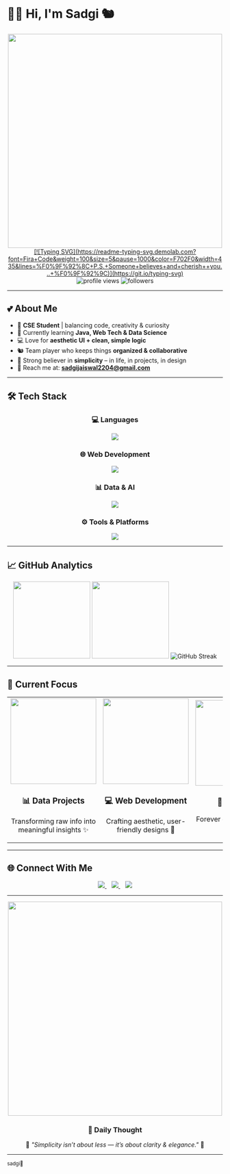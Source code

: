 # 🌸💜 Hi, I'm Sadgi 🐿️  

<div align="center">

<img src="https://i.pinimg.com/originals/f7/40/63/f740634861b71c1f2c1b99e3e3af2f8d.gif" width="500">  

<a href="https://git.io/typing-svg">
  [![Typing SVG](https://readme-typing-svg.demolab.com?font=Fira+Code&weight=100&size=5&pause=1000&color=F702F0&width=435&lines=%F0%9F%92%8C+P.S.+Someone+believes+and+cherish++you...+%F0%9F%92%9C)](https://git.io/typing-svg)
</a>

<!-- 🌸💜 Secret Note: Ayush loves Sadgi too 💜🌸 -->

<br>

<img src="https://komarev.com/ghpvc/?username=sadgi&label=Profile%20views&color=FF69B4&style=flat-square" alt="profile views" />
<img src="https://img.shields.io/github/followers/sadgi?label=Followers&color=FF69B4&style=social" alt="followers" />

</div>

---

## 💕 About Me  

- 🎀 **CSE Student** | balancing code, creativity & curiosity  
- 🌱 Currently learning **Java, Web Tech & Data Science**  
- 💻 Love for **aesthetic UI + clean, simple logic**  
- 🐿️ Team player who keeps things **organized & collaborative**  
- 🌸 Strong believer in **simplicity** – in life, in projects, in design  
- 📧 Reach me at: **sadgijaiswal2204@gmail.com**  

---

## 🛠️ Tech Stack  

<div align="center">

### 💻 Languages  
<img src="https://skillicons.dev/icons?i=python,cpp,js,java,r&theme=light" />

### 🌐 Web Development  
<img src="https://skillicons.dev/icons?i=html,css,react,nodejs&theme=light" />

### 📊 Data & AI  
<img src="https://skillicons.dev/icons?i=sklearn,tensorflow&theme=light" />

### ⚙️ Tools & Platforms  
<img src="https://skillicons.dev/icons?i=git,github,vscode,figma,excel&theme=light" />

</div>

---

## 📈 GitHub Analytics  

<div align="center">

<img height="180em" src="https://github-readme-stats.vercel.app/api?username=Sadgijais&show_icons=true&theme=rose_pine&bg_color=FFFAFA&title_color=FF69B4&icon_color=FF69B4&hide_border=true"/>
<img height="180em" src="https://github-readme-stats.vercel.app/api/top-langs/?username=Sadgijais&layout=compact&theme=rose_pine&bg_color=FFFAFA&title_color=FF69B4&icon_color=FF69B4&hide_border=true"/>

<img src="https://streak-stats.demolab.com?user=Sadgijais&theme=rose_pine&background=FFFAFA&ring=FF69B4&fire=FF1493&currStreakLabel=FF69B4&hide_border=true" alt="GitHub Streak"/>

</div>

---

## 🌸 Current Focus  

<div align="center">
  <table>
    <tr>
      <td align="center" width="33%">
        <img src="https://i.pinimg.com/originals/77/37/50/7737503d002b2cf1f0b0b3f6b1c6cbbf.gif" width="200">
        <h3>📊 Data Projects</h3>
        <p>Transforming raw info into meaningful insights ✨</p>
      </td>
      <td align="center" width="33%">
        <img src="https://i.pinimg.com/originals/2c/d5/52/2cd552f6e47dbecdfdd862599e7e10a4.gif" width="200">
        <h3>💻 Web Development</h3>
        <p>Crafting aesthetic, user-friendly designs 🌸</p>
      </td>
      <td align="center" width="33%">
        <img src="https://i.pinimg.com/originals/3f/7a/94/3f7a9492f5a34272c9e34d91834c8d27.gif" width="200">
        <h3>🌱 Learning</h3>
        <p>Forever curious & inspired 💜</p>
      </td>
    </tr>
  </table>
</div>

---

## 🌐 Connect With Me  

<div align="center">
  <a href="https://www.linkedin.com/in/sadgi-jaiswal-5aa580319/" target="_blank">
    <img src="https://img.shields.io/badge/LinkedIn-FF69B4?style=for-the-badge&logo=linkedin&logoColor=white" />
  </a>
  &nbsp;&nbsp;
  <a href="mailto:sadgijaiswal2204@gmail.com">
    <img src="https://img.shields.io/badge/Email-FFB6C1?style=for-the-badge&logo=gmail&logoColor=white" />
  </a>
  &nbsp;&nbsp;
  <a href="https://github.com/Sadgijais" target="_blank">
    <img src="https://img.shields.io/badge/GitHub-DA70D6?style=for-the-badge&logo=github&logoColor=white" />
  </a>
</div>

---

<div align="center">

<img src="https://i.pinimg.com/originals/f5/8e/6c/f58e6c865a3d8245f064898b78cb7e76.gif" width="500">  

### 💭 Daily Thought  
🌸 *"Simplicity isn’t about less — it’s about clarity & elegance."* 🌸  

</div>

---

<!-- 🌸Secret Note: Ayush💜Sadgi🌸 -->

<sub>sadgi💜</sub>
